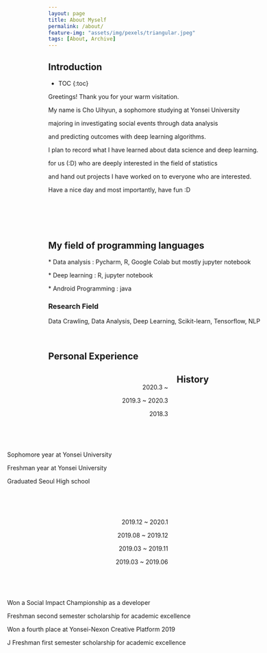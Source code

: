 ```yaml
---
layout: page
title: About Myself
permalink: /about/
feature-img: "assets/img/pexels/triangular.jpeg"
tags: [About, Archive]
---
```


<style>
.text{text-indent: 50px;}
#jb-sidebar{width: 260px;padding: 20px;margin-bottom: 10px;float: left;border: 0px;text-align: right;}
#jb-content{width: 580px;padding: 20px;margin-bottom: 10px;float: right;border: 0px;}
@media ( min-width: 481px )
{
  #jb-sidebar { width: 260px; float: left; }
  #jb-content { width: 580px; float: right; }
}
</style>

## Introduction <!--more-->
* TOC
{:toc}



<p>Greetings! Thank you for your warm visitation.</p>

<p>My name is Cho Uihyun, a sophomore studying at Yonsei University</p>

<p>majoring in investigating social events through data analysis</p>

<p>and predicting outcomes with deep learning algorithms.</p>

<p>I plan to record what I have learned about data science and deep learning.</p>

<p>for us (:D) who are deeply interested in the field of statistics</p>

<p>and hand out projects I have worked on to everyone who are interested.</p>

<p>Have a nice day and most importantly, have fun :D</p>

<br><br>
---------------------------


## My field of programming languages

<p> * Data analysis : Pycharm, R, Google Colab but mostly jupyter notebook </p>

<p> * Deep learning : R, jupyter notebook</p>

<p> * Android Programming : java </p>


### Research Field


<p> Data Crawling, Data Analysis, Deep Learning, Scikit-learn, Tensorflow, NLP </p>

<br>


## Personal Experience


<div id="jb-sidebar">
	<p> 2020.3 ~ </p>
	<p> 2019.3 ~ 2020.3</p>
    <p>2018.3</p>
</div>

<div id="jb-content">
    <p> Sophomore year at Yonsei University </p>		
    <p> Freshman year at Yonsei University </p>
    <p> Graduated Seoul High school </p>
</div>

## History

<div id="jb-sidebar">
    <p>2019.12 ~ 2020.1</p>
    <p>2019.08 ~ 2019.12</p>
    <p>2019.03 ~ 2019.11</p>
    <p>2019.03 ~ 2019.06</p>
</div>


<div id="jb-content">
    <p> Won a Social Impact Championship as a developer</p>
    <p> Freshman second semester scholarship for academic excellence</p>
    <p> Won a fourth place at Yonsei-Nexon Creative Platform 2019</p>
    <p>J Freshman first semester scholarship for academic excellence</p>
</div>

